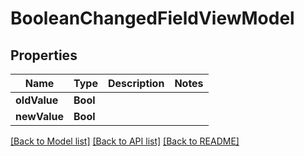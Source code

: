 # BooleanChangedFieldViewModel

## Properties
Name | Type | Description | Notes
------------ | ------------- | ------------- | -------------
**oldValue** | **Bool** |  | 
**newValue** | **Bool** |  | 

[[Back to Model list]](../README.md#documentation-for-models) [[Back to API list]](../README.md#documentation-for-api-endpoints) [[Back to README]](../README.md)



